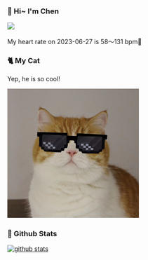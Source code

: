 ### 👋 Hi~ I'm Chen 

![](https://komarev.com/ghpvc/?username=z1cheng&style=flat)

My heart rate on 2023-06-27 is 58～131 bpm💖

### 🐈 My Cat
Yep, he is so cool!

<img src="/images/mycat.jpg" width="300px" />

### 🧐 Github Stats
[![github stats](https://github-readme-stats.vercel.app/api?username=z1cheng&show_icons=true&theme=default)](https://github.com/anuraghazra/github-readme-stats)


